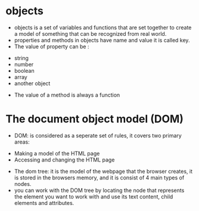 # objects
- objects is a set of variables and functions that are set together to create a model of something that can be recognized from real world.
- properties and methods in objects have name and value it is called key.
- The value of property can be :
* string
* number
* boolean
* array
* another object
- The value of a method is always a function
# The document object model (DOM)
- DOM: is considered as a seperate set of rules, it covers two primary areas:
* Making a model of the HTML page
* Accessing and changing the HTML page
- The dom tree: it is the model of the webpage that the browser creates, it is stored in the browsers memory, and it is consist of 4 main types of nodes.
- you can work with the DOM tree by locating the node that represents the element you want to work with and use its text content, child elements and attributes.
